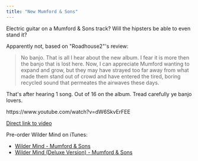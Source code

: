 ```yaml
---
title: "New Mumford & Sons"
---
```

<p>Electric guitar on a Mumford &amp; Sons track? Will the hipsters be able to even stand it?</p>
<p>Apparently not, based on "Roadhouse2"'s review:</p>
<blockquote><p>
  No banjo. That is all I hear about the new album. I fear it is more then the banjo that is lost here. Now, I can appreciate Mumford wanting to expand and grow, but they may have strayed too far away from what made them stand out of crowd and have entered the tired, boring recycled sound that permeates the airwaves these days.
</p></blockquote>
<p>That's after hearing 1 song. Out of 16 on the album. Tread carefully ye banjo lovers.</p>
<p>https://www.youtube.com/watch?v=dW6SkvErFEE</p>
<p><a href="https://www.youtube.com/watch?v=dW6SkvErFEE">Direct link to video</a></p>
<p>Pre-order Wilder Mind on iTunes:</p>
<ul>
<li><a href="https://itunes.apple.com/ca/album/wilder-mind/id972212671?uo=4&at=10l4Ki" target="itunes_store">Wilder Mind - Mumford &amp; Sons</a></li>
<li><a href="https://itunes.apple.com/ca/album/wilder-mind-deluxe-version/id972212894?uo=4&at=10l4Ki" target="itunes_store">Wilder Mind (Deluxe Version) - Mumford &amp; Sons</a></li>
</ul>
